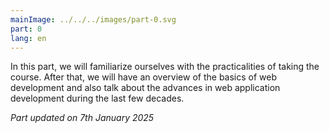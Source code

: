 ```yaml
---
mainImage: ../../../images/part-0.svg
part: 0
lang: en
---
```


<div class="intro">

In this part, we will familiarize ourselves with the practicalities of taking the course. After that, we will have an overview of the basics of web development and also talk about the advances in web application development during the last few decades.

<i>Part updated on 7th January 2025</i>

</div>
